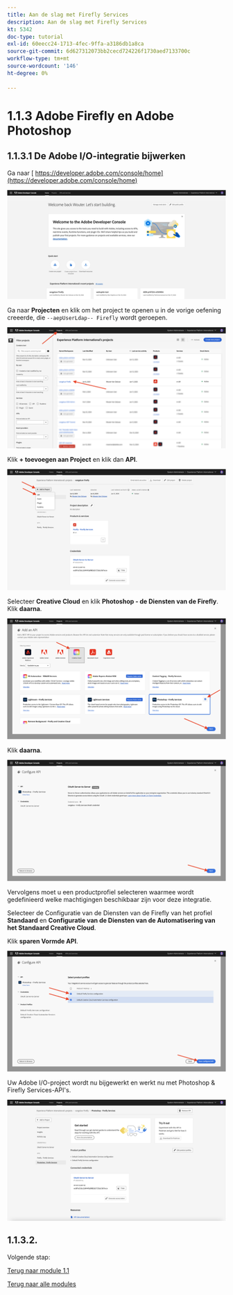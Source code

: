 ```yaml
---
title: Aan de slag met Firefly Services
description: Aan de slag met Firefly Services
kt: 5342
doc-type: tutorial
exl-id: 60eecc24-1713-4fec-9ffa-a3186db1a8ca
source-git-commit: 6d627312073bb2cecd724226f1730aed7133700c
workflow-type: tm+mt
source-wordcount: '146'
ht-degree: 0%

---
```


# 1.1.3 Adobe Firefly en Adobe Photoshop

## 1.1.3.1 De Adobe I/O-integratie bijwerken

Ga naar [ https://developer.adobe.com/console/home](https://developer.adobe.com/console/home)

![ Adobe I/O Nieuwe Integratie ](./images/iohome.png)

Ga naar **Projecten** en klik om het project te openen u in de vorige oefening creeerde, die `--aepUserLdap-- Firefly` wordt geroepen.

![ Azure Opslag ](./images/ps1.png)

Klik **+ toevoegen aan Project** en klik dan **API**.

![ Azure Opslag ](./images/ps2.png)

Selecteer **Creative Cloud** en klik **Photoshop - de Diensten van de Firefly**. Klik **daarna**.

![ Azure Opslag ](./images/ps3.png)

Klik **daarna**.

![ Azure Opslag ](./images/ps4.png)

Vervolgens moet u een productprofiel selecteren waarmee wordt gedefinieerd welke machtigingen beschikbaar zijn voor deze integratie.

Selecteer de Configuratie van de Diensten van de Firefly van het profiel **Standaard** en **Configuratie van de Diensten van de Automatisering van het Standaard Creative Cloud**.

Klik **sparen Vormde API**.

![ Azure Opslag ](./images/ps5.png)

Uw Adobe I/O-project wordt nu bijgewerkt en werkt nu met Photoshop &amp; Firefly Services-API&#39;s.

![ Azure Opslag ](./images/ps6.png)

## 1.1.3.2.

Volgende stap:

[Terug naar module 1.1](./firefly-services.md)

[Terug naar alle modules](./../../../overview.md)
